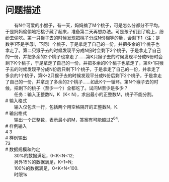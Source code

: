 <div id="pcont1" style="margin-top:20px; display:block;">

# 问题描述

<div class="pdcont">　　有N个可爱的小猴子，有一天，妈妈摘了M个桃子，可是怎么分都分不平均。于是妈妈偷偷地把桃子藏了起来，准备第二天再想办法。可是孩子们到了晚上，纷纷去偷吃。第一只猴子去的时候发现把桃子分成N份相等的量，会剩下1（注：是数字1不是字母l，下同）个桃子，于是拿走了自己的一份，并把多余的1个桃子也拿走了。第二只猴子去的时候发现平分成N份时会剩下2个桃子，于是拿走了自己的一份，并把多余的2个桃子也拿走了……第K只猴子去的时候发现平分成N份时会剩下K个桃子，于是拿走了自己的一份，并把多余的K个桃子也拿走了，第K+1只猴子去的时候发现平分成N份后只剩下1个桃子，于是拿走了自己的一份，并拿走了多余的1个桃子，第K+2只猴子去的时候发现平分成N份后剩下2个桃子，于是拿走了自己的一份，并拿走了多余的2个桃子……如此K个一循环。第N个猴子去的时候，把剩下的桃子（至少一个）全都吃了。试问M至少是多少？<br/>
　　任务：输入正整数N，K（K&lt; N），求出最小的正整数M，桃子不能分割。</div>
# 输入格式

<div class="pdcont">　　输入仅包含一行，包括两个用空格隔开的正整数N，K.</div>
# 输出格式

<div class="pdcont">　　输出一个正整数，表示最小的M，答案有可能超过2<sup>64</sup>.</div>
# 样例输入

<div class="pddata">4 3</div>
# 样例输出

<div class="pddata">73</div>
# 数据规模和约定

<div class="pdcont">　　30%的数据满足，0&lt;K&lt;N&lt;12;<br/>
　　另外15%的数据满足，K+1=N;<br/>
　　100%的数据满足，0&lt;K&lt;N&lt;100.<br/>
　　时限1s</div>

</div>